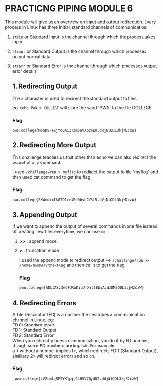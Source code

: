 # PRACTICNG PIPING MODULE 6
This module will give us an overview on input and output redirection.
Every process in Linux has three initial, standard channels of communication:
1. `stdin` or Standard Input is the channel through which the process takes input
2. `stdout` or Standard Output is the channel through which processes output normal data
3. `stderr` or Standard Error is the channel through which processes output error details

   ## 1. Redirecting Output
   The `>` character is used to redirect the standard output to files.
   
   eg: `echo PWN > COLLEGE` will store the word 'PWN' to the file COLLEGE

   ### Flag
   `pwn.college{MoGDSFFZjYoGAi3s3m5aVXozmEU.dRjN1QDL3kjM2czW}`

   ## 2. Redirecting More Output
   This challenge teaches us that other than echo we can also redirect the output of any command.
   
   I used `/challenge/run > myflag` to redirect the output to file 'myflag' and then used cat command to get the flag

   ### Flag
   `pwn.college{EXWedicIkGTQ1reSFeQbyLCYRf5.dVjN1QDL3kjM2czW}`

   ## 3. Appending Output
   If we want to append the output of several commands in one file instead of creating new files everytime, we can use `>>`

   1. **>>** : append mode
   2. **>** : truncation mode

      I used the append mode to redirect output --> `/challenge/run >> /home/hacker/the-flag` and then cat it to get the flag

      ### Flag
      `pwn.college{ADbJA8z3eGFJXuKipJ-XYtl8biA.ddDM5QDL3kjM2czW}`

   ## 4. Redirecting Errors
   A File Descriptor (FD) is a number the describes a communication channel in Linux.  eg:\
    FD 0: Standard Input\
    FD 1: Standard Output\
    FD 2: Standard Error\
  When you redirect process communication, you do it by FD number, though some FD numbers are implicit. For example\
   a > without a number implies 1>, which redirects FD 1 (Standard Output),
   simiilary 2> will redirect errors and so on.

   ### Flag
   ` pwn.college{cV2cmLqRFTYK1pqt94HSV70ydU2.ddjN1QDL3kjM2czW}`
   
